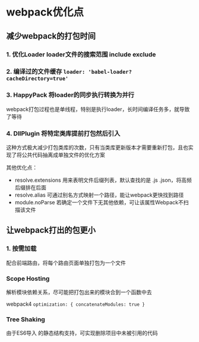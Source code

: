 # webpack优化点

## 减少webpack的打包时间

### 1. 优化Loader loader文件的搜索范围 include exclude

### 2. 编译过的文件缓存 `loader: 'babel-loader?cacheDirectory=true'`

### 3. HappyPack 将loader的同步执行转换为并行

webpack打包过程也是单线程，特别是执行loader，长时间编译任务多，就导致了等待

### 4. DllPlugin 将特定类库提前打包然后引入

这种方式极大减少打包类库的次数，只有当类库更新版本才需要重新打包，且也实现了将公共代码抽离成单独文件的优化方案

其他优化点：

- resolve.extensions 用来表明文件后缀列表，默认查找的是 .js .json，将高频后缀排在后面
- resolve.alias 可通过别名方式映射一个路径，能让webpack更快找到路径
- module.noParse 若确定一个文件下无其他依赖，可让该属性Webpack不扫描该文件

## 让webpack打出的包更小

### 1. 按需加载

配合前端路由，将每个路由页面单独打包为一个文件

### Scope Hosting

解析模块依赖关系，尽可能把打包出来的模块合到一个函数中去

webpack4 `optimization: { concatenateModules: true }`

### Tree Shaking

由于ES6导入 的静态结构支持，可实现删除项目中未被引用的代码

